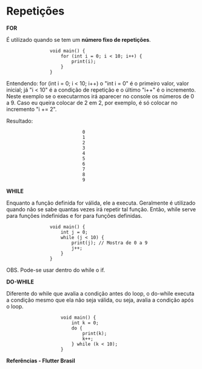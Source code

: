# Repetições

**FOR**

É utilizado quando se tem um **número fixo de repetições**.

                    void main() {
                        for (int i = 0; i < 10; i++) {
                            print(i);
                        }
                    }
                    
Entendendo: for (int i = 0; i < 10; i++) o "int i = 0" é o primeiro valor, valor inicial; já "i < 10" é a condição de repetição e o último "i++" é o incremento. Neste exemplo se o executarmos irá aparecer no console os números de 0 a 9. Caso eu queira colocar de 2 em 2, por exemplo, é só colocar no incremento "i += 2".

Resultado:

                                0
                                1
                                2
                                3
                                4
                                5
                                6
                                7
                                8
                                9

**WHILE**

Enquanto a função definida for válida, ele a executa. Geralmente é utilizado quando não se sabe quantas vezes irá repetir tal função. Então, while serve para funções indefinidas e for para funções definidas.

                    void main() {
                        int j = 0;
                        while (j < 10) {
                            print(j); // Mostra de 0 a 9
                            j++;
                        }
                    }

OBS. Pode-se usar dentro do while o if.

**DO-WHILE**

Diferente do while que avalia a condição antes do loop, o do-while executa a condição mesmo que ela não seja válida, ou seja, avalia a condição após o loop.

                        void main() {
                            int k = 0;
                            do {
                                print(k);
                                k++;
                            } while (k < 10);
                        }

**Referências - Flutter Brasil**